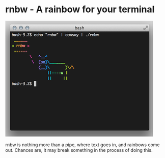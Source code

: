 # rnbw - A rainbow for your terminal

![screenshot](/screenshot.png?raw=true)

rnbw is nothing more than a pipe, where text goes in, and rainbows come out.
Chances are, it may break something in the process of doing this.
